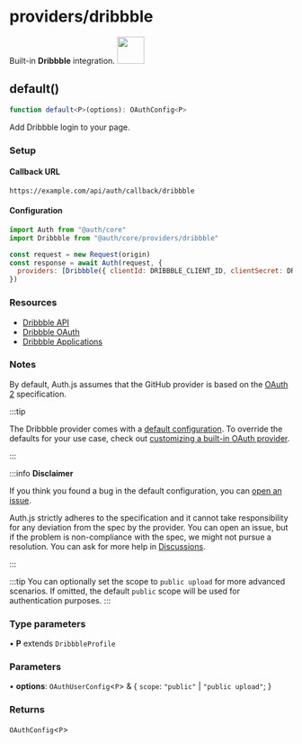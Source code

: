 # providers/dribbble

<div style={{backgroundColor: "#000", display: "flex", justifyContent: "space-between", color: "#fff", padding: 16}}>
<span>Built-in <b>Dribbble</b> integration.</span>
<a href="https://dribbble.com">
  <img style={{display: "block"}} src="https://authjs.dev/img/providers/dribbble.svg" height="48" width="48"/>
</a>
</div>

## default()

```ts
function default<P>(options): OAuthConfig<P>
```

Add Dribbble login to your page.

### Setup

#### Callback URL
```
https://example.com/api/auth/callback/dribbble
```

#### Configuration
```js
import Auth from "@auth/core"
import Dribbble from "@auth/core/providers/dribbble"

const request = new Request(origin)
const response = await Auth(request, {
  providers: [Dribbble({ clientId: DRIBBBLE_CLIENT_ID, clientSecret: DRIBBBLE_CLIENT_SECRET })],
})
```

### Resources

 - [Dribbble API](https://developer.dribbble.com)
 - [Dribbble OAuth](https://developer.dribbble.com/v2/oauth/)
 - [Dribbble Applications](https://dribbble.com/account/applications/new)

### Notes

By default, Auth.js assumes that the GitHub provider is
based on the [OAuth 2](https://www.rfc-editor.org/rfc/rfc6749.html) specification.

:::tip

The Dribbble provider comes with a [default configuration](https://github.com/nextauthjs/next-auth/blob/main/packages/core/src/providers/dribbble.ts).
To override the defaults for your use case, check out [customizing a built-in OAuth provider](https://authjs.dev/guides/providers/custom-provider#override-default-options).

:::

:::info **Disclaimer**

If you think you found a bug in the default configuration, you can [open an issue](https://authjs.dev/new/provider-issue).

Auth.js strictly adheres to the specification and it cannot take responsibility for any deviation from
the spec by the provider. You can open an issue, but if the problem is non-compliance with the spec,
we might not pursue a resolution. You can ask for more help in [Discussions](https://authjs.dev/new/github-discussions).

:::

:::tip
You can optionally set the scope to `public upload` for more advanced scenarios. If omitted, the default `public` scope will be used for authentication purposes.
:::

### Type parameters

• **P** extends `DribbbleProfile`

### Parameters

• **options**: `OAuthUserConfig`\<`P`\> & \{
  `scope`: `"public"` \| `"public upload"`;
  }

### Returns

`OAuthConfig`\<`P`\>
